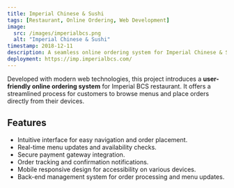 ```yaml
---
title: Imperial Chinese & Sushi
tags: [Restaurant, Online Ordering, Web Development]
image:
  src: /images/imperialbcs.png
  alt: "Imperial Chinese & Sushi"
timestamp: 2018-12-11
description: A seamless online ordering system for Imperial Chinese & Sushi, a renowned restaurant. Enables convenient and efficient order placement for customers.
deployment: https://imp.imperialbcs.com/
---
```


Developed with modern web technologies, this project introduces a **user-friendly online ordering system** for Imperial BCS restaurant. It offers a streamlined process for customers to browse menus and place orders directly from their devices.

## Features

- Intuitive interface for easy navigation and order placement.
- Real-time menu updates and availability checks.
- Secure payment gateway integration.
- Order tracking and confirmation notifications.
- Mobile responsive design for accessibility on various devices.
- Back-end management system for order processing and menu updates.